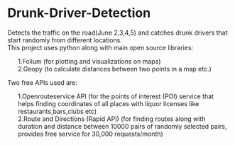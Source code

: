 # Drunk-Driver-Detection
Detects the traffic on the road(June 2,3,4,5) and catches drunk drivers that start randomly from different locations.<br> This project uses python along with main open source libraries:<br>
<ol>
1.Folium (for plotting and visualizations on maps)<br>
2.Geopy (to calculate distances between two points in a map etc.)<br>
</ol>

Two free APIs used are:<br>
<ol>
1.Openrouteservice API (for the points of interest (POI) service that helps finding coordinates of all places with liquor licenses like restaurants,bars,clubs etc)<br>
2.Route and Directions (Rapid API) (for finding routes along with duration and distance between 10000 pairs of randomly selected pairs, provides free service for 30,000 requests/month)<br>
</ol>

